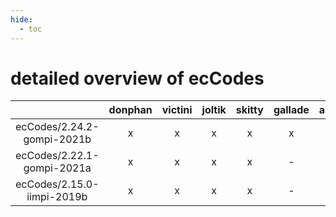 ```yaml
---
hide:
  - toc
---
```


detailed overview of ecCodes
============================

| |donphan|victini|joltik|skitty|gallade|accelgor|swalot|doduo|
| :---: | :---: | :---: | :---: | :---: | :---: | :---: | :---: | :---: |
|ecCodes/2.24.2-gompi-2021b|x|x|x|x|x|x|x|x|
|ecCodes/2.22.1-gompi-2021a|x|x|x|x|-|x|x|x|
|ecCodes/2.15.0-iimpi-2019b|x|x|x|x|-|-|-|x|
